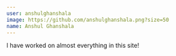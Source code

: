 ```yaml
---
user: anshulghanshala
image: https://github.com/anshulghanshala.png?size=50
name: Anshul Ghanshala
---
```

I have worked on almost everything in this site!
